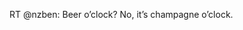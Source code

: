 <!--
id: 297370982
link: http://kevinisom.info/post/297370982/rt-nzben-beer-oclock-no-its-champagne
slug: rt-nzben-beer-oclock-no-its-champagne
date: Thu Dec 24 2009 10:59:50 GMT+1300 (NZDT)
raw: {"blog_name":"kevinisom","id":297370982,"post_url":"http://kevinisom.info/post/297370982/rt-nzben-beer-oclock-no-its-champagne","slug":"rt-nzben-beer-oclock-no-its-champagne","type":"text","date":"2009-12-23 21:59:50 GMT","timestamp":1261605590,"state":"published","format":"html","reblog_key":"5VBDZCUu","tags":[],"short_url":"http://tmblr.co/Zw68YyHkOLc","highlighted":[],"feed_item":"http://twitter.com/kev_nz/statuses/6977482887","from_feed_id":"650289","note_count":0,"title":null,"body":"<p>RT @nzben: Beer o&#8217;clock? No, it&#8217;s champagne o&#8217;clock.</p>"}
publish: 2009-12-024
tags: 
title: null
-->


RT @nzben: Beer o’clock? No, it’s champagne o’clock.


